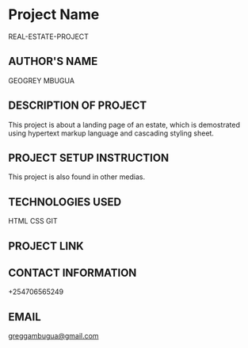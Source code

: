 # Project Name
 REAL-ESTATE-PROJECT

## AUTHOR'S NAME
GEOGREY MBUGUA

## DESCRIPTION OF PROJECT
This project is about a landing page of an estate, which is demostrated using hypertext markup language and cascading styling sheet.

## PROJECT SETUP INSTRUCTION
This project is also found in other medias.

## TECHNOLOGIES USED
HTML
CSS
GIT

## PROJECT LINK



## CONTACT INFORMATION
+254706565249

## EMAIL
greggambugua@gmail.com

